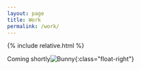```yaml
---
layout: page
title: Work
permalink: /work/
---
```

{% include relative.html %}

Coming shortly![Bunny]({{relative}}/assets/bunny.png){:class="float-right"}
